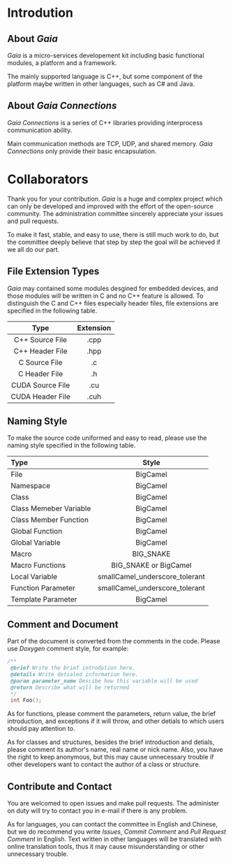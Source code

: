 # Introdution

## About *Gaia*

*Gaia* is a micro-services developement kit including basic functional modules, a platform and a framework.

The mainly supported language is C++, but some component of the platform maybe written in other languages, such as C# and Java.

## About *Gaia Connections*

*Gaia Connections* is a series of C++ libraries providing interprocess communication ability.

Main communication methods are TCP, UDP, and shared memory. *Gaia Connections* only provide their basic encapsulation. 

# Collaborators

Thank you for your contribution. *Gaia* is a huge and complex project which can only be developed and improved with the effort of the open-source community. The administration committee sincerely appreciate your issues and pull requests.

To make it fast, stable, and easy to use, there is still much work to do, but the committee deeply believe that step by step the goal will be achieved if we all do our part.  

## File Extension Types

*Gaia* may contained some modules desgined for embedded devices, and those modules will be written in C and no C++ feature is allowed. To distinguish the C and C++ files especially header files, file extensions are specified in the following table.

| Type | Extension |
|:----:|:---------:|
| C++ Source File | .cpp |
| C++ Header File | .hpp |
| C Source File | .c |
| C Header File | .h |
| CUDA Source File | .cu |
| CUDA Header File | .cuh |

## Naming Style

To make the source code uniformed and easy to read, please use the naming style specified in the following table.

| Type | Style |
|:-----|:-----:|
| File | BigCamel |
| Namespace | BigCamel |
| Class | BigCamel |
| Class Memeber Variable | BigCamel |
| Class Member Function | BigCamel |
| Global Function | BigCamel |
| Global Variable | BigCamel |
| Macro | BIG_SNAKE |
| Macro Functions | BIG_SNAKE or BigCamel |
| Local Variable | smallCamel_underscore_tolerant |
| Function Parameter | smallCamel_underscore_tolerant |
| Template Parameter | BigCamel

## Comment and Document

Part of the document is converted from the comments in the code. Please use *Doxygen* comment style, for example:
```C++
/**
 @brief Write the brief introdution here.
 @details Write detialed information here.
 @param parameter_name Descibe how this variable will be used
 @return Describe what will be returned
 */
 int Foo();
```

As for functions, please comment the parameters, return value,  the brief introduction, and exceptions if it will throw, and other detials to which users should pay attention to.

As for classes and structures, besides the brief introduction and detials, please comment its author's name, real name or nick name. Also, you have the right to keep anonymous, but this may cause unnecessary trouble if other developers want to contact the author of a class or structure.

## Contribute and Contact

You are welcomed to open issues and make pull requests. The administer on duty will try to contact you in e-mail if there is any problem. 

As for languages, you can contact the committee in English and Chinese, but we do recommend you write *Issues*, *Commit Comment* and *Pull Request Comment* in English. Text written in other languages will be translated with online translation tools, thus it may cause misunderstanding or other unnecessary trouble.
